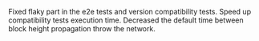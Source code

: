 Fixed flaky part in the e2e tests and version compatibility tests. Speed up compatibility tests execution time. Decreased the default time between block height propagation throw the network.
